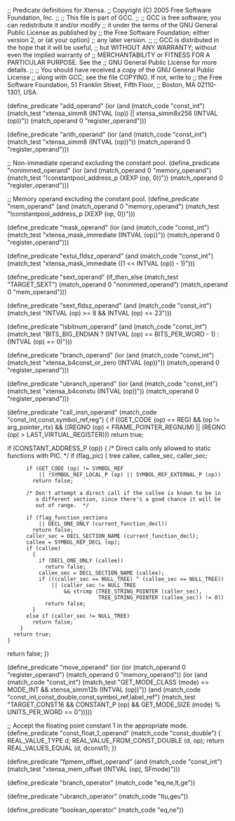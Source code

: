 ;; Predicate definitions for Xtensa.
;; Copyright (C) 2005 Free Software Foundation, Inc.
;;
;; This file is part of GCC.
;;
;; GCC is free software; you can redistribute it and/or modify
;; it under the terms of the GNU General Public License as published by
;; the Free Software Foundation; either version 2, or (at your option)
;; any later version.
;;
;; GCC is distributed in the hope that it will be useful,
;; but WITHOUT ANY WARRANTY; without even the implied warranty of
;; MERCHANTABILITY or FITNESS FOR A PARTICULAR PURPOSE.  See the
;; GNU General Public License for more details.
;;
;; You should have received a copy of the GNU General Public License
;; along with GCC; see the file COPYING.  If not, write to
;; the Free Software Foundation, 51 Franklin Street, Fifth Floor,
;; Boston, MA 02110-1301, USA.

(define_predicate "add_operand"
  (ior (and (match_code "const_int")
            (match_test "xtensa_simm8 (INTVAL (op))
                         || xtensa_simm8x256 (INTVAL (op))"))
       (match_operand 0 "register_operand")))

(define_predicate "arith_operand"
  (ior (and (match_code "const_int")
            (match_test "xtensa_simm8 (INTVAL (op))"))
       (match_operand 0 "register_operand")))

;; Non-immediate operand excluding the constant pool.
(define_predicate "nonimmed_operand"
  (ior (and (match_operand 0 "memory_operand")
            (match_test "!constantpool_address_p (XEXP (op, 0))"))
       (match_operand 0 "register_operand")))

;; Memory operand excluding the constant pool.
(define_predicate "mem_operand"
  (and (match_operand 0 "memory_operand")
       (match_test "!constantpool_address_p (XEXP (op, 0))")))

(define_predicate "mask_operand"
  (ior (and (match_code "const_int")
            (match_test "xtensa_mask_immediate (INTVAL (op))"))
       (match_operand 0 "register_operand")))

(define_predicate "extui_fldsz_operand"
  (and (match_code "const_int")
       (match_test "xtensa_mask_immediate ((1 << INTVAL (op)) - 1)")))

(define_predicate "sext_operand"
  (if_then_else (match_test "TARGET_SEXT")
                (match_operand 0 "nonimmed_operand")
                (match_operand 0 "mem_operand")))

(define_predicate "sext_fldsz_operand"
  (and (match_code "const_int")
       (match_test "INTVAL (op) >= 8 && INTVAL (op) <= 23")))

(define_predicate "lsbitnum_operand"
  (and (match_code "const_int")
       (match_test "BITS_BIG_ENDIAN
                    ? (INTVAL (op) == BITS_PER_WORD - 1)
                    : (INTVAL (op) == 0)")))

(define_predicate "branch_operand"
  (ior (and (match_code "const_int")
            (match_test "xtensa_b4const_or_zero (INTVAL (op))"))
       (match_operand 0 "register_operand")))

(define_predicate "ubranch_operand"
  (ior (and (match_code "const_int")
            (match_test "xtensa_b4constu (INTVAL (op))"))
       (match_operand 0 "register_operand")))

(define_predicate "call_insn_operand"
  (match_code "const_int,const,symbol_ref,reg")
{
  if ((GET_CODE (op) == REG)
      && (op != arg_pointer_rtx)
      && ((REGNO (op) < FRAME_POINTER_REGNUM)
          || (REGNO (op) > LAST_VIRTUAL_REGISTER)))
    return true;

  if (CONSTANT_ADDRESS_P (op))
    {
      /* Direct calls only allowed to static functions with PIC.  */
      if (flag_pic)
        {
          tree callee, callee_sec, caller_sec;

          if (GET_CODE (op) != SYMBOL_REF
              || !SYMBOL_REF_LOCAL_P (op) || SYMBOL_REF_EXTERNAL_P (op))
            return false;

          /* Don't attempt a direct call if the callee is known to be in
             a different section, since there's a good chance it will be
             out of range.  */

          if (flag_function_sections
              || DECL_ONE_ONLY (current_function_decl))
            return false;
          caller_sec = DECL_SECTION_NAME (current_function_decl);
          callee = SYMBOL_REF_DECL (op);
          if (callee)
            {
              if (DECL_ONE_ONLY (callee))
                return false;
              callee_sec = DECL_SECTION_NAME (callee);
              if (((caller_sec == NULL_TREE) ^ (callee_sec == NULL_TREE))
                  || (caller_sec != NULL_TREE
                      && strcmp (TREE_STRING_POINTER (caller_sec),
                                 TREE_STRING_POINTER (callee_sec)) != 0))
                return false;
            }
          else if (caller_sec != NULL_TREE)
            return false;
        }
      return true;
    }

  return false;
})

(define_predicate "move_operand"
  (ior
     (ior (match_operand 0 "register_operand")
          (match_operand 0 "memory_operand"))
     (ior (and (match_code "const_int")
               (match_test "GET_MODE_CLASS (mode) == MODE_INT
                            && xtensa_simm12b (INTVAL (op))"))
          (and (match_code "const_int,const_double,const,symbol_ref,label_ref")
               (match_test "TARGET_CONST16 && CONSTANT_P (op)
                            && GET_MODE_SIZE (mode) % UNITS_PER_WORD == 0")))))

;; Accept the floating point constant 1 in the appropriate mode.
(define_predicate "const_float_1_operand"
  (match_code "const_double")
{
  REAL_VALUE_TYPE d;
  REAL_VALUE_FROM_CONST_DOUBLE (d, op);
  return REAL_VALUES_EQUAL (d, dconst1);
})

(define_predicate "fpmem_offset_operand"
  (and (match_code "const_int")
       (match_test "xtensa_mem_offset (INTVAL (op), SFmode)")))

(define_predicate "branch_operator"
  (match_code "eq,ne,lt,ge"))

(define_predicate "ubranch_operator"
  (match_code "ltu,geu"))

(define_predicate "boolean_operator"
  (match_code "eq,ne"))
